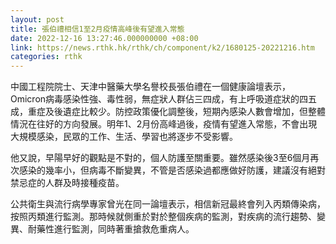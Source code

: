 ```yaml
---
layout: post
title: 張伯禮相信1至2月疫情高峰後有望進入常態
date: 2022-12-16 13:27:46.000000000 +08:00
link: https://news.rthk.hk/rthk/ch/component/k2/1680125-20221216.htm
categories: rthk
---
```


中國工程院院士、天津中醫藥大學名譽校長張伯禮在一個健康論壇表示，Omicron病毒感染性強、毒性弱，無症狀人群佔三四成，有上呼吸道症狀的四五成，重症及後遺症比較少。防控政策優化調整後，短期內感染人數會增加，但整體情況在往好的方向發展。明年1、2月份高峰過後，疫情有望進入常態，不會出現大規模感染，民眾的工作、生活、學習也將逐步不受影響。

他又說，早陽早好的觀點是不對的，個人防護至關重要。雖然感染後3至6個月再次感染的幾率小，但病毒不斷變異，不管是否感染過都應做好防護，建議沒有絕對禁忌症的人群及時接種疫苗。

公共衛生與流行病學專家曾光在同一論壇表示，相信新冠最終會列入丙類傳染病，按照丙類進行監測。那時候就側重於對於整個疾病的監測，對疾病的流行趨勢、變異、耐藥性進行監測，同時著重搶救危重病人。

